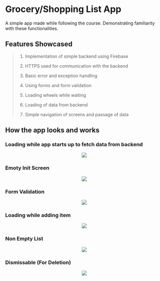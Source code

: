 # Grocery/Shopping List App
A simple app made while following the course. Demonstrating familiarity with these functionalities.
## Features Showcased
> 1. Implementation of simple backend using Firebase
>
> 2. HTTPS used for communication with the backend
>
> 3. Basic error and exception handling
> 
> 4. Using forms and form validation
>
> 5. Loading wheels while waiting
>
> 6. Loading of data from backend
>
> 7. Simple navigation of screens and passage of data
## How the app looks and works

### Loading while app starts up to fetch data from backend
<p align="center">
  <img src="https://github.com/iamsuteerth/Grocery-List/blob/main/demo_images/Init_Loading.jpg"/>
</p>

### Emoty Init Screen
<p align="center">
  <img src="https://github.com/iamsuteerth/Grocery-List/blob/main/demo_images/Init_Screen.jpg"/>
</p>

### Form Validation
<p align="center">
  <img src="https://github.com/iamsuteerth/Grocery-List/blob/main/demo_images/Add_Loading.jpg"/>
</p>

### Loading while adding item 
<p align="center">
  <img src="https://github.com/iamsuteerth/Grocery-List/blob/main/demo_images/Add_Loading.jpg"/>
</p>

### Non Empty List
<p align="center">
  <img src="https://github.com/iamsuteerth/Grocery-List/blob/main/demo_images/Item_Added.jpg"/>
</p>

### Dismissable (For Deletion)
<p align="center">
  <img src="https://github.com/iamsuteerth/Grocery-List/blob/main/demo_images/Dismissable.jpg"/>
</p>
